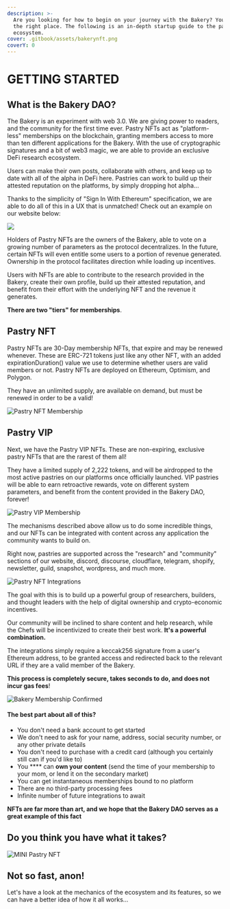 ```yaml
---
description: >-
  Are you looking for how to begin on your journey with the Bakery? You're in
  the right place. The following is an in-depth startup guide to the pastry
  ecosystem.
cover: .gitbook/assets/bakerynft.png
coverY: 0
---
```


# GETTING STARTED

## What is the Bakery DAO?  <a href="#bakerydao" id="bakerydao"></a>

The Bakery is an experiment with web 3.0. We are giving power to readers, and the community for the first time ever. Pastry NFTs act as "platform-less" memberships on the blockchain, granting members access to more than ten different applications for the Bakery. With the use of cryptographic signatures and a bit of web3 magic, we are able to provide an exclusive DeFi research ecosystem.

Users can make their own posts, collaborate with others, and keep up to date with all of the alpha in DeFi here. Pastries can work to build up their attested reputation on the platforms, by simply dropping hot alpha...

Thanks to the simplicity of "Sign In With Ethereum" specification, we are able to do all of this in a UX that is unmatched! Check out an example on our website below:

![](<.gitbook/assets/pastryvid\_1nDNNLa4 (1).gif>)

Holders of Pastry NFTs are the owners of the Bakery, able to vote on a growing number of parameters as the protocol decentralizes. In the future, certain NFTs will even entitle some users to a portion of revenue generated. Ownership in the protocol facilitates direction while loading up incentives.

Users with NFTs are able to contribute to the research provided in the Bakery, create their own profile, build up their attested reputation, and benefit from their effort with the underlying NFT and the revenue it generates.

**There are two "tiers" for memberships**.

## Pastry NFT

Pastry NFTs are 30-Day membership NFTs, that expire and may be renewed whenever. These are ERC-721 tokens just like any other NFT, with an added expirationDuration() value we use to determine whether users are valid members or not. Pastry NFTs are deployed on Ethereum, Optimism, and Polygon.

They have an unlimited supply, are available on demand, but must be renewed in order to be a valid!

![Pastry NFT Membership](.gitbook/assets/pastrynft.png)

## Pastry VIP

Next, we have the Pastry VIP NFTs. These are non-expiring, exclusive pastry NFTs that are the rarest of them all!&#x20;

They have a limited supply of 2,222 tokens, and will be airdropped to the most active pastries on our platforms once officially launched. VIP pastries will be able to earn retroactive rewards, vote on different system parameters, and benefit from the content provided in the Bakery DAO, forever!

![Pastry VIP Membership](<.gitbook/assets/pastryvip (1).png>)

The mechanisms described above allow us to do some incredible things, and our NFTs can be integrated with content across any application the community wants to build on.&#x20;

Right now, pastries are supported across the "research" and "community" sections of our website, discord, discourse, cloudflare, telegram, shopify, newsletter, guild, snapshot, wordpress, and much more.

![Pastry NFT Integrations](.gitbook/assets/IMG\_8438.PNG)

The goal with this is to build up a powerful group of researchers, builders, and thought leaders with the help of digital ownership and crypto-economic incentives.

Our community will be inclined to share content and help research, while the Chefs will be incentivized to create their best work. **It's a powerful combination.**

The integrations simply require a keccak256 signature from a user's Ethereum address, to be granted access and redirected back to the relevant URL if they are a valid member of the Bakery.

**This process is completely secure, takes seconds to do, and does not incur gas fees**!

![Bakery Membership Confirmed](.gitbook/assets/C8AF2BF9-B72A-48B2-A732-9F1BEDD7B0AA.jpeg)

#### **The best part about all of this?** <a href="#features" id="features"></a>

* You don't need a bank account to get started
* We don't need to ask for your name, address, social security number, or any other private details
* You don't need to purchase with a credit card (although you certainly still can if you'd like to)
* You **** can **own your content** (send the time of your membership to your mom, or lend it on the secondary market)
* You can get instantaneous memberships bound to no platform
* There are no third-party processing fees
* Infinite number of future integrations to await

**NFTs are far more than art, and we hope that the Bakery DAO serves as a great example of this fact**

## Do you think you have what it takes?

![MINI Pastry NFT](<.gitbook/assets/TRIAL PASTRY.gif>)

## Not so fast, anon!

Let's have a look at the mechanics of the ecosystem and its features, so we can have a better idea of how it all works...
